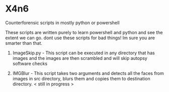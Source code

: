 # X4n6
Counterforensic scripts in mostly python or powershell

These scripts are written purely to learn powershell and python and see the extent we can go. dont use these scripts for bad things! 
Im sure you are smarter than that.


1) ImageSkip.py - This script can be executed in any directory that has images and the images are then scrambled and will skip autopsy software checks

2) IMGBlur - This script takes two arguments and detects all the faces from images in src directory, blurs them and copies them to destination directory. < still in progress >


